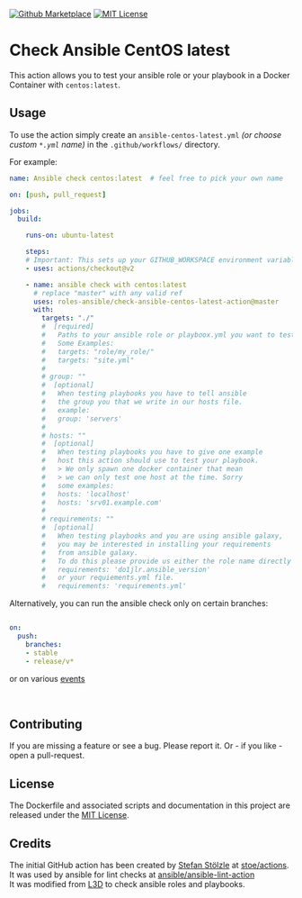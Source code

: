 [![Github Marketplace](https://raw.githubusercontent.com/roles-ansible/check-ansible-centos-latest-action/master/.github/marketplace.svg?sanitize=true)](https://github.com/marketplace/actions/check-ansible-centos-latest)
[![MIT License](https://raw.githubusercontent.com/roles-ansible/check-ansible-centos-latest-action/master/.github/license.svg?sanitize=true)](https://github.com/roles-ansible/check-ansible-centos-latest-action/blob/master/LICENSE)

 Check Ansible CentOS latest
=======================
This action allows you to test your ansible role or your playbook in a Docker Container with ``centos:latest``.

## Usage
To use the action simply create an ``ansible-centos-latest.yml`` *(or choose custom ``*.yml`` name)* in the ``.github/workflows/`` directory.

For example:

```yaml
name: Ansible check centos:latest  # feel free to pick your own name

on: [push, pull_request]

jobs:
  build:

    runs-on: ubuntu-latest

    steps:
    # Important: This sets up your GITHUB_WORKSPACE environment variable
    - uses: actions/checkout@v2

    - name: ansible check with centos:latest
      # replace "master" with any valid ref
      uses: roles-ansible/check-ansible-centos-latest-action@master
      with:
        targets: "./"
        #  [required]
        #   Paths to your ansible role or playboox.yml you want to test
        #   Some Examples:
        #   targets: "role/my_role/"
        #   targets: "site.yml"
        #
        # group: ""
        #  [optional]
        #   When testing playbooks you have to tell ansible
        #   the group you that we write in our hosts file.
        #   example:
        #   group: 'servers'
        #
        # hosts: ""
        #  [optional]
        #   When testing playbooks you have to give one example
        #   host this action should use to test your playbook.
        #   > We only spawn one docker container that mean
        #   > we can only test one host at the time. Sorry
        #   some examples:
        #   hosts: 'localhost'
        #   hosts: 'srv01.example.com'
        #
        # requirements: ""
        #  [optional]
        #   When testing playbooks and you are using ansible galaxy,
        #   you may be interested in installing your requirements
        #   from ansible galaxy.
        #   To do this please provide us either the role name directly
        #   requirements: 'do1jlr.ansible_version'
        #   or your requiements.yml file.
        #   requirements: 'requirements.yml'
```

Alternatively, you can run the ansible check only on certain branches:

```yaml

on:
  push:
    branches:
    - stable
    - release/v*
```

or on various [events](https://help.github.com/en/articles/events-that-trigger-workflows)

<br/>

 Contributing
-------------
If you are missing a feature or see a bug. Please report it. Or - if you like - open a pull-request.

 License
----------
The Dockerfile and associated scripts and documentation in this project are released under the [MIT License](LICENSE).

 Credits
--------------
The initial GitHub action has been created by [Stefan Stölzle](/stoe) at
[stoe/actions](https://github.com/stoe/actions).<br/>
It was used by ansible for lint checks at [ansible/ansible-lint-action](https://github.com/ansible/ansible-lint-action.git)<br/>
It was modified from [L3D](github.com/do1jlr) to check ansible roles and playbooks.
